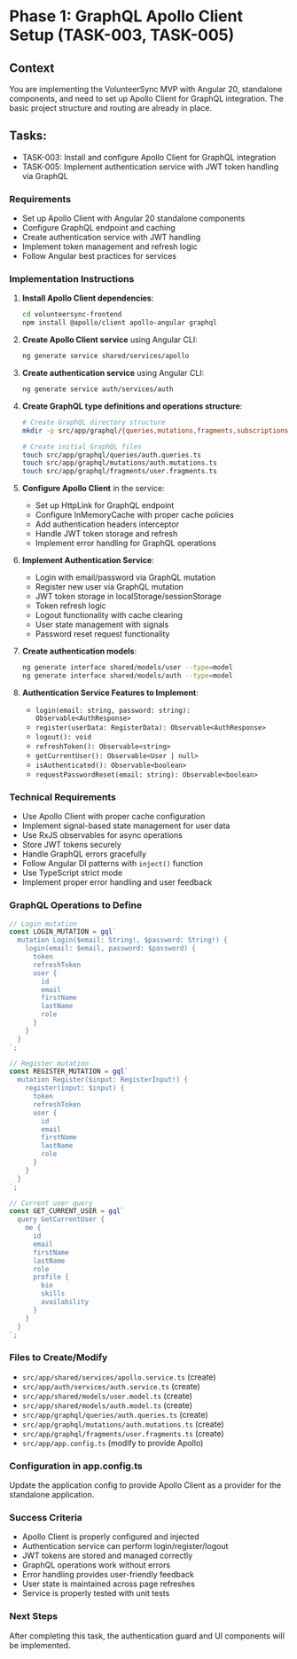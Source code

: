 # Phase 1: GraphQL Apollo Client Setup (TASK-003, TASK-005)

## Context

You are implementing the VolunteerSync MVP with Angular 20, standalone components, and need to set up Apollo Client for GraphQL integration. The basic project structure and routing are already in place.

## Tasks:

- TASK-003: Install and configure Apollo Client for GraphQL integration
- TASK-005: Implement authentication service with JWT token handling via GraphQL

### Requirements

- Set up Apollo Client with Angular 20 standalone components
- Configure GraphQL endpoint and caching
- Create authentication service with JWT handling
- Implement token management and refresh logic
- Follow Angular best practices for services

### Implementation Instructions

1. **Install Apollo Client dependencies**:

   ```bash
   cd volunteersync-frontend
   npm install @apollo/client apollo-angular graphql
   ```

2. **Create Apollo Client service** using Angular CLI:

   ```bash
   ng generate service shared/services/apollo
   ```

3. **Create authentication service** using Angular CLI:

   ```bash
   ng generate service auth/services/auth
   ```

4. **Create GraphQL type definitions and operations structure**:

   ```bash
   # Create GraphQL directory structure
   mkdir -p src/app/graphql/{queries,mutations,fragments,subscriptions}

   # Create initial GraphQL files
   touch src/app/graphql/queries/auth.queries.ts
   touch src/app/graphql/mutations/auth.mutations.ts
   touch src/app/graphql/fragments/user.fragments.ts
   ```

5. **Configure Apollo Client** in the service:

   - Set up HttpLink for GraphQL endpoint
   - Configure InMemoryCache with proper cache policies
   - Add authentication headers interceptor
   - Handle JWT token storage and refresh
   - Implement error handling for GraphQL operations

6. **Implement Authentication Service**:

   - Login with email/password via GraphQL mutation
   - Register new user via GraphQL mutation
   - JWT token storage in localStorage/sessionStorage
   - Token refresh logic
   - Logout functionality with cache clearing
   - User state management with signals
   - Password reset request functionality

7. **Create authentication models**:

   ```bash
   ng generate interface shared/models/user --type=model
   ng generate interface shared/models/auth --type=model
   ```

8. **Authentication Service Features to Implement**:
   - `login(email: string, password: string): Observable<AuthResponse>`
   - `register(userData: RegisterData): Observable<AuthResponse>`
   - `logout(): void`
   - `refreshToken(): Observable<string>`
   - `getCurrentUser(): Observable<User | null>`
   - `isAuthenticated(): Observable<boolean>`
   - `requestPasswordReset(email: string): Observable<boolean>`

### Technical Requirements

- Use Apollo Client with proper cache configuration
- Implement signal-based state management for user data
- Use RxJS observables for async operations
- Store JWT tokens securely
- Handle GraphQL errors gracefully
- Follow Angular DI patterns with `inject()` function
- Use TypeScript strict mode
- Implement proper error handling and user feedback

### GraphQL Operations to Define

```typescript
// Login mutation
const LOGIN_MUTATION = gql`
  mutation Login($email: String!, $password: String!) {
    login(email: $email, password: $password) {
      token
      refreshToken
      user {
        id
        email
        firstName
        lastName
        role
      }
    }
  }
`;

// Register mutation
const REGISTER_MUTATION = gql`
  mutation Register($input: RegisterInput!) {
    register(input: $input) {
      token
      refreshToken
      user {
        id
        email
        firstName
        lastName
        role
      }
    }
  }
`;

// Current user query
const GET_CURRENT_USER = gql`
  query GetCurrentUser {
    me {
      id
      email
      firstName
      lastName
      role
      profile {
        bio
        skills
        availability
      }
    }
  }
`;
```

### Files to Create/Modify

- `src/app/shared/services/apollo.service.ts` (create)
- `src/app/auth/services/auth.service.ts` (create)
- `src/app/shared/models/user.model.ts` (create)
- `src/app/shared/models/auth.model.ts` (create)
- `src/app/graphql/queries/auth.queries.ts` (create)
- `src/app/graphql/mutations/auth.mutations.ts` (create)
- `src/app/graphql/fragments/user.fragments.ts` (create)
- `src/app/app.config.ts` (modify to provide Apollo)

### Configuration in app.config.ts

Update the application config to provide Apollo Client as a provider for the standalone application.

### Success Criteria

- Apollo Client is properly configured and injected
- Authentication service can perform login/register/logout
- JWT tokens are stored and managed correctly
- GraphQL operations work without errors
- Error handling provides user-friendly feedback
- User state is maintained across page refreshes
- Service is properly tested with unit tests

### Next Steps

After completing this task, the authentication guard and UI components will be implemented.
